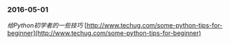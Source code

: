 ### 2016-05-01
*给Python初学者的一些技巧*		[http://www.techug.com/some-python-tips-for-beginner](http://www.techug.com/some-python-tips-for-beginner)